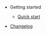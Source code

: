 - Getting started
  - [Quick start](quickstart.md)

- [Changelog](https://github.com/Weffe/axios-api-versioning/blob/master/CHANGELOG.md)
